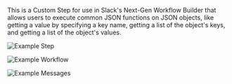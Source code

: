 This is a Custom Step for use in Slack's Next-Gen Workflow Builder that allows users to execute common JSON functions on JSON objects, like getting a value by specifying a key name, getting a list of the object's keys, and getting a list of the object's values.


![Example Step](https://github.com/grahamnedelka/slack-nextgen-workflow-builder-apps/blob/main/http_request/assets/example_step.png?raw=true)

![Example Workflow](https://github.com/grahamnedelka/slack-nextgen-workflow-builder-apps/blob/main/http_request/assets/example_workflow.png?raw=true)

![Example Messages](https://github.com/grahamnedelka/slack-nextgen-workflow-builder-apps/blob/main/http_request/assets/example_messages.png?raw=true)